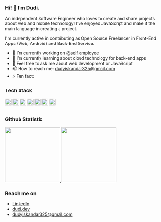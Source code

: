 ### Hi! 👋 I'm Dudi.

An independent Software Engineer who loves to create and share projects about web and mobile technology! I've enjoyed JavaScript and make it the main language in creating a project.

I'm currently active in contributing as Open Source Freelancer in Front-End Apps (Web, Android) and Back-End Service.

- 🔭 I’m currently working on <a href="https://github.com/du-disk ">@self employee</a>
- 🌱 I’m currently learning about cloud technology for back-end apps
- 💬 Feel free to ask me about web development or JavaScript
- 📫 How to reach me: dudyiskandar325@gmail.com
- ⚡ Fun fact: 

### Tech Stack
  <a href="#"><img align="left" alt="JavaScript" title="JavaScript" width="21px" src="https://upload.wikimedia.org/wikipedia/commons/9/99/Unofficial_JavaScript_logo_2.svg" /></a>
  <a href="https://nodejs.org/"><img align="left" alt="NodeJS" title="NodeJS" width="21px" src="https://seeklogo.com/images/N/nodejs-logo-FBE122E377-seeklogo.com.png" /></a>
  <a href="https://reactjs.org/"><img align="left" alt="React" title="React" width="21px" src="https://cdn.worldvectorlogo.com/logos/react-2.svg" /></a>
  <a href="https://hapi.dev/"><img align="left" alt="Hapi" title="Hapi (NodeJS HTTP Framework)" width="21px" src="https://avatars.githubusercontent.com/u/3774533?s=200&v=4" /></a>
  <a href="https://nextjs.org/"><img align="left" alt="Next" title="Next (React SSR Framework)" width="21px" src="https://iconape.com/wp-content/files/gm/82643/svg/next-js.svg" /></a>
    <a href="https://go.dev/"><img align="left" alt="Golang" title="Golang" width="21px" src="https://go.dev/images/gophers/ladder.svg" /></a>
    <a href="https://go.dev/"><img align="left" alt="NestJs" title="NestJs" width="21px" src="https://d33wubrfki0l68.cloudfront.net/e937e774cbbe23635999615ad5d7732decad182a/26072/logo-small.ede75a6b.svg" /></a>
  <br>
  <br>
  
### Github Statistic
<p align="left">
<a href="https://github.com/du-disk">
  <img height="180em" src="https://github-readme-stats-eight-theta.vercel.app/api?username=du-disk&show_icons=true&theme=algolia&include_all_commits=true&count_private=true"/>
  <img height="180em" src="https://github-readme-stats-eight-theta.vercel.app/api/top-langs/?username=du-disk&layout=compact&langs_count=8&theme=algolia"/>
</a>
</p>

### Reach me on
- <a href="https://linkedin.com/in/dudi-iskandar/">LinkedIn</a>
- <a href="https://du-disk.github.io/">dudi.dev</a>
- dudyiskandar325@gmail.com
